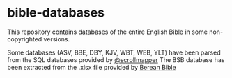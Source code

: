 # bible-databases
This repository contains databases of the entire English Bible in some non-copyrighted versions.

Some databases (ASV, BBE, DBY, KJV, WBT, WEB, YLT) have been parsed from the SQL databases provided by [@scrollmapper](https://github.com/scrollmapper)
The BSB database has been extracted from the .xlsx file provided by [Berean Bible](https://berean.bible/downloads.htm)
